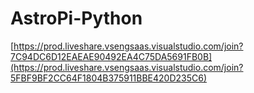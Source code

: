 # AstroPi-Python
[https://prod.liveshare.vsengsaas.visualstudio.com/join?7C94DC6D12EAEAE90492EA4C75DA5691FB0B](https://prod.liveshare.vsengsaas.visualstudio.com/join?5FBF9BF2CC64F1804B375911BBE420D235C6)
